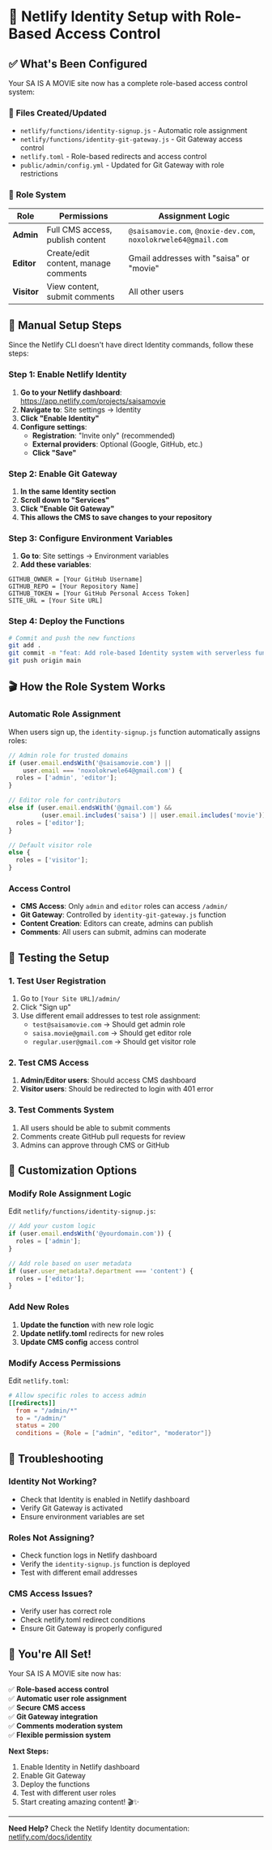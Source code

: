 # 🔐 Netlify Identity Setup with Role-Based Access Control

## ✅ What's Been Configured

Your SA IS A MOVIE site now has a complete role-based access control system:

### 📁 **Files Created/Updated**
- `netlify/functions/identity-signup.js` - Automatic role assignment
- `netlify/functions/identity-git-gateway.js` - Git Gateway access control
- `netlify.toml` - Role-based redirects and access control
- `public/admin/config.yml` - Updated for Git Gateway with role restrictions

### 🎯 **Role System**

| Role | Permissions | Assignment Logic |
|------|-------------|------------------|
| **Admin** | Full CMS access, publish content | `@saisamovie.com`, `@noxie-dev.com`, `noxolokrwele64@gmail.com` |
| **Editor** | Create/edit content, manage comments | Gmail addresses with "saisa" or "movie" |
| **Visitor** | View content, submit comments | All other users |

## 🚀 **Manual Setup Steps**

Since the Netlify CLI doesn't have direct Identity commands, follow these steps:

### **Step 1: Enable Netlify Identity**

1. **Go to your Netlify dashboard**: https://app.netlify.com/projects/saisamovie
2. **Navigate to**: Site settings → Identity
3. **Click "Enable Identity"**
4. **Configure settings**:
   - **Registration**: "Invite only" (recommended)
   - **External providers**: Optional (Google, GitHub, etc.)
   - **Click "Save"**

### **Step 2: Enable Git Gateway**

1. **In the same Identity section**
2. **Scroll down to "Services"**
3. **Click "Enable Git Gateway"**
4. **This allows the CMS to save changes to your repository**

### **Step 3: Configure Environment Variables**

1. **Go to**: Site settings → Environment variables
2. **Add these variables**:

```
GITHUB_OWNER = [Your GitHub Username]
GITHUB_REPO = [Your Repository Name]
GITHUB_TOKEN = [Your GitHub Personal Access Token]
SITE_URL = [Your Site URL]
```

### **Step 4: Deploy the Functions**

```bash
# Commit and push the new functions
git add .
git commit -m "feat: Add role-based Identity system with serverless functions"
git push origin main
```

## 🎬 **How the Role System Works**

### **Automatic Role Assignment**

When users sign up, the `identity-signup.js` function automatically assigns roles:

```javascript
// Admin role for trusted domains
if (user.email.endsWith('@saisamovie.com') || 
    user.email === 'noxolokrwele64@gmail.com') {
  roles = ['admin', 'editor'];
}

// Editor role for contributors
else if (user.email.endsWith('@gmail.com') && 
         (user.email.includes('saisa') || user.email.includes('movie'))) {
  roles = ['editor'];
}

// Default visitor role
else {
  roles = ['visitor'];
}
```

### **Access Control**

- **CMS Access**: Only `admin` and `editor` roles can access `/admin/`
- **Git Gateway**: Controlled by `identity-git-gateway.js` function
- **Content Creation**: Editors can create, admins can publish
- **Comments**: All users can submit, admins can moderate

## 🔧 **Testing the Setup**

### **1. Test User Registration**
1. Go to `[Your Site URL]/admin/`
2. Click "Sign up"
3. Use different email addresses to test role assignment:
   - `test@saisamovie.com` → Should get admin role
   - `saisa.movie@gmail.com` → Should get editor role
   - `regular.user@gmail.com` → Should get visitor role

### **2. Test CMS Access**
1. **Admin/Editor users**: Should access CMS dashboard
2. **Visitor users**: Should be redirected to login with 401 error

### **3. Test Comments System**
1. All users should be able to submit comments
2. Comments create GitHub pull requests for review
3. Admins can approve through CMS or GitHub

## 🎯 **Customization Options**

### **Modify Role Assignment Logic**

Edit `netlify/functions/identity-signup.js`:

```javascript
// Add your custom logic
if (user.email.endsWith('@yourdomain.com')) {
  roles = ['admin'];
}

// Add role based on user metadata
if (user.user_metadata?.department === 'content') {
  roles = ['editor'];
}
```

### **Add New Roles**

1. **Update the function** with new role logic
2. **Update netlify.toml** redirects for new roles
3. **Update CMS config** access control

### **Modify Access Permissions**

Edit `netlify.toml`:

```toml
# Allow specific roles to access admin
[[redirects]]
  from = "/admin/*"
  to = "/admin/"
  status = 200
  conditions = {Role = ["admin", "editor", "moderator"]}
```

## 🚨 **Troubleshooting**

### **Identity Not Working?**
- Check that Identity is enabled in Netlify dashboard
- Verify Git Gateway is activated
- Ensure environment variables are set

### **Roles Not Assigning?**
- Check function logs in Netlify dashboard
- Verify the `identity-signup.js` function is deployed
- Test with different email addresses

### **CMS Access Issues?**
- Verify user has correct role
- Check netlify.toml redirect conditions
- Ensure Git Gateway is properly configured

## 🎉 **You're All Set!**

Your SA IS A MOVIE site now has:

✅ **Role-based access control**  
✅ **Automatic user role assignment**  
✅ **Secure CMS access**  
✅ **Git Gateway integration**  
✅ **Comments moderation system**  
✅ **Flexible permission system**  

**Next Steps:**
1. Enable Identity in Netlify dashboard
2. Enable Git Gateway
3. Deploy the functions
4. Test with different user roles
5. Start creating amazing content! 🎬✨

---

**Need Help?** Check the Netlify Identity documentation: [netlify.com/docs/identity](https://docs.netlify.com/identity/)
